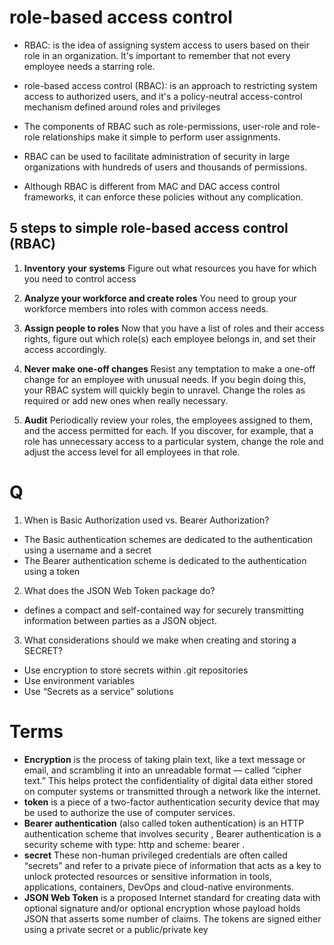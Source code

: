 # role-based access control 
* RBAC: is the idea of assigning system access to users based on their role in an organization. It's important to remember that not every employee needs a starring role.

* role-based access control (RBAC): is an approach to restricting system access to authorized users, and  it's a policy-neutral access-control mechanism defined around roles and privileges
* The components of RBAC such as role-permissions, user-role and role-role relationships make it simple to perform user assignments.
* RBAC can be used to facilitate administration of security in large organizations with hundreds of users and thousands of permissions.
* Although RBAC is different from MAC and DAC access control frameworks, it can enforce these policies without any complication.

## 5 steps to simple role-based access control (RBAC)
1. **Inventory your systems**
Figure out what resources you have for which you need to control access

2. **Analyze your workforce and create roles**
You need to group your workforce members into roles with common access needs.  

3. **Assign people to roles**
Now that you have a list of roles and their access rights, figure out which role(s) each employee belongs in, and set their access accordingly. 

4. **Never make one-off changes**
Resist any temptation to make a one-off change for an employee with unusual needs. If you begin doing this, your RBAC system will quickly begin to unravel. Change the roles as required or add new ones when really necessary. 

5. **Audit**
Periodically review your roles, the employees assigned to them, and the access permitted for each. If you discover, for example, that a role has unnecessary access to a particular system, change the role and adjust the access level for all employees in that role. 




# Q
1. When is Basic Authorization used vs. Bearer Authorization?
* The Basic authentication schemes are dedicated to the authentication using a username and a secret 
* The Bearer authentication scheme is dedicated to the authentication using a token

2. What does the JSON Web Token package do?
* defines a compact and self-contained way for securely transmitting information between parties as a JSON object. 
3. What considerations should we make when creating and storing a SECRET?
* Use encryption to store secrets within .git repositories
* Use environment variables
* Use “Secrets as a service” solutions




# Terms
* **Encryption** is the process of taking plain text, like a text message or email, and scrambling it into an unreadable format — called “cipher text.” This helps protect the confidentiality of digital data either stored on computer systems or transmitted through a network like the internet.
* **token** is a piece of a two-factor authentication security device that may be used to authorize the use of computer services. 
* **Bearer authentication**  (also called token authentication) is an HTTP authentication scheme that involves security , Bearer authentication is a security scheme with type: http and scheme: bearer . 
* **secret** These non-human privileged credentials are often called “secrets” and refer to a private piece of information that acts as a key to unlock protected resources or sensitive information in tools, applications, containers, DevOps and cloud-native environments.
* **JSON Web Token** is a proposed Internet standard for creating data with optional signature and/or optional encryption whose payload holds JSON that asserts some number of claims. The tokens are signed either using a private secret or a public/private key

